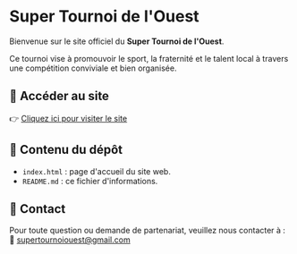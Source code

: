 # Super Tournoi de l'Ouest

Bienvenue sur le site officiel du **Super Tournoi de l'Ouest**.

Ce tournoi vise à promouvoir le sport, la fraternité et le talent local à travers une compétition conviviale et bien organisée.

## 🚀 Accéder au site

👉 [Cliquez ici pour visiter le site](https://ton-nom-utilisateur.github.io/Super-tournoi-site/)

## 📁 Contenu du dépôt

- `index.html` : page d'accueil du site web.
- `README.md` : ce fichier d'informations.

## 📣 Contact

Pour toute question ou demande de partenariat, veuillez nous contacter à :  
📧 supertournoiouest@gmail.com
